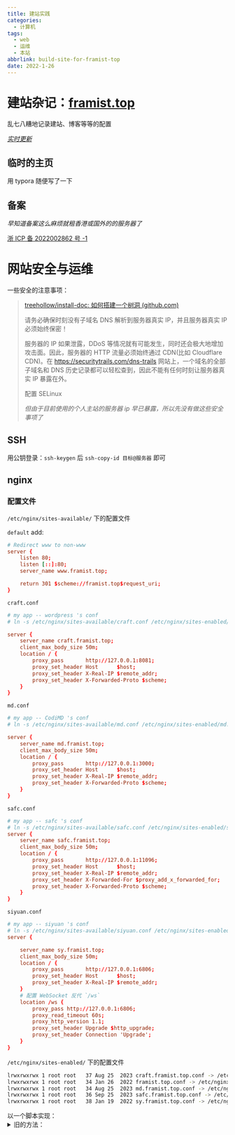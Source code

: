 ```yaml
---
title: 建站实践
categories:
  - 计算机
tags:
  - web
  - 运维
  - 本站
abbrlink: build-site-for-framist-top
date: 2022-1-26
---
```


# 建站杂记：[framist.top](http://framist.top/)

乱七八糟地记录建站、博客等等的配置

_[实时更新](https://framist.github.io/post/build-site-for-framist-top.html)_

<!--more-->

## 临时的主页

用 typora 随便写了一下

## 备案

_早知道备案这么麻烦就租香港或国外的的服务器了_

<a href="https://beian.miit.gov.cn/" target="_blank">浙 ICP 备 2022002862 号 -1</a>

# 网站安全与运维

一些安全的注意事项：

> [treehollow/install-doc: 如何搭建一个树洞 (github.com)](https://github.com/treehollow/install-doc)
>
> 请务必确保时刻没有子域名 DNS 解析到服务器真实 IP，并且服务器真实 IP 必须始终保密！
>
> 服务器的 IP 如果泄露，DDoS 等情况就有可能发生，同时还会极大地增加攻击面。因此，服务器的 HTTP 流量必须始终通过 CDN(比如 Cloudflare CDN)。在 https://securitytrails.com/dns-trails 网站上，一个域名的全部子域名和 DNS 历史记录都可以轻松查到，因此不能有任何时刻让服务器真实 IP 暴露在外。
>
> 配置 SELinux
>
> _但由于目前使用的个人主站的服务器 ip 早已暴露，所以先没有做这些安全事项了_

## SSH

用公钥登录：`ssh-keygen` 后 `ssh-copy-id 目标@服务器` 即可

## nginx

### 配置文件

`/etc/nginx/sites-available/` 下的配置文件


`default` add:

```conf
# Redirect www to non-www
server {
    listen 80;
    listen [::]:80;
    server_name www.framist.top;

    return 301 $scheme://framist.top$request_uri;
}
```

`craft.conf`

```conf
# my app -- wordpress 's conf
# ln -s /etc/nginx/sites-available/craft.conf /etc/nginx/sites-enabled/craft.framist.top.conf

server {
    server_name craft.framist.top;
    client_max_body_size 50m;
    location / {
        proxy_pass       http://127.0.0.1:8081;
        proxy_set_header Host      $host;
        proxy_set_header X-Real-IP $remote_addr;
        proxy_set_header X-Forwarded-Proto $scheme;
    }
}
```

`md.conf`

```conf
# my app -- CodiMD 's conf
# ln -s /etc/nginx/sites-available/md.conf /etc/nginx/sites-enabled/md.framist.top.conf

server {
    server_name md.framist.top;
    client_max_body_size 50m;
    location / {
        proxy_pass       http://127.0.0.1:3000;
        proxy_set_header Host      $host;
        proxy_set_header X-Real-IP $remote_addr;
        proxy_set_header X-Forwarded-Proto $scheme;
    }
}
```

`safc.conf`

```conf
# my app -- safc 's conf
# ln -s /etc/nginx/sites-available/safc.conf /etc/nginx/sites-enabled/safc.framist.top.conf
server {
    server_name safc.framist.top;
    client_max_body_size 50m;
    location / {
        proxy_pass       http://127.0.0.1:11096;
        proxy_set_header Host      $host;
        proxy_set_header X-Real-IP $remote_addr;
        proxy_set_header X-Forwarded-For $proxy_add_x_forwarded_for;
        proxy_set_header X-Forwarded-Proto $scheme;
    }
}

```

`siyuan.conf`

```conf
# my app -- siyuan 's conf
# ln -s /etc/nginx/sites-available/siyuan.conf /etc/nginx/sites-enabled/sy.framist.top.conf
server {

    server_name sy.framist.top;
    client_max_body_size 50m;
    location / {
        proxy_pass       http://127.0.0.1:6806;
        proxy_set_header Host      $host;
        proxy_set_header X-Real-IP $remote_addr;
    }
    # 配置 WebSocket 反代 `/ws`
    location /ws {
        proxy_pass http://127.0.0.1:6806;
        proxy_read_timeout 60s;
        proxy_http_version 1.1;
        proxy_set_header Upgrade $http_upgrade;
        proxy_set_header Connection 'Upgrade';
    }
}
```

`/etc/nginx/sites-enabled/` 下的配置文件

```bash
lrwxrwxrwx 1 root root   37 Aug 25  2023 craft.framist.top.conf -> /etc/nginx/sites-available/craft.conf
lrwxrwxrwx 1 root root   34 Jan 26  2022 framist.top.conf -> /etc/nginx/sites-available/default
lrwxrwxrwx 1 root root   34 Aug 25  2023 md.framist.top.conf -> /etc/nginx/sites-available/md.conf
lrwxrwxrwx 1 root root   36 Sep 25  2023 safc.framist.top.conf -> /etc/nginx/sites-available/safc.conf
lrwxrwxrwx 1 root root   38 Jan 19  2022 sy.framist.top.conf -> /etc/nginx/sites-available/siyuan.conf
```

<summary>以一个脚本实现：</summary>
<details>

```bash
#!/bin/bash
# filepath: setup_nginx_config.sh

# 确保以 root 权限运行
if [ "$EUID" -ne 0 ]; then
    echo "请以 root 权限运行此脚本"
    exit 1
fi

# 创建配置目录
cd /etc/nginx/sites-available/

# 创建 default 配置
cat >> default << 'EOF'
# Redirect www to non-www
server {
    listen 80;
    listen [::]:80;
    server_name www.framist.top;

    return 301 $scheme://framist.top$request_uri;
}
EOF

# 创建 craft.conf
cat > craft.conf << 'EOF'
# my app -- wordpress 's conf
server {
    server_name craft.framist.top;
    client_max_body_size 50m;
    location / {
        proxy_pass       http://127.0.0.1:8081;
        proxy_set_header Host      $host;
        proxy_set_header X-Real-IP $remote_addr;
        proxy_set_header X-Forwarded-Proto $scheme;
    }
}
EOF

# 创建 md.conf
cat > md.conf << 'EOF'
# my app -- CodiMD 's conf
server {
    server_name md.framist.top;
    client_max_body_size 50m;
    location / {
        proxy_pass       http://127.0.0.1:3000;
        proxy_set_header Host      $host;
        proxy_set_header X-Real-IP $remote_addr;
        proxy_set_header X-Forwarded-Proto $scheme;
    }
}
EOF

# 创建 safc.conf
cat > safc.conf << 'EOF'
# my app -- safc 's conf
server {
    server_name safc.framist.top;
    client_max_body_size 50m;
    location / {
        proxy_pass       http://127.0.0.1:11096;
        proxy_set_header Host      $host;
        proxy_set_header X-Real-IP $remote_addr;
        proxy_set_header X-Forwarded-For $proxy_add_x_forwarded_for;
        proxy_set_header X-Forwarded-Proto $scheme;
    }
}
EOF

# 创建 siyuan.conf
cat > siyuan.conf << 'EOF'
# my app -- siyuan 's conf
server {
    server_name sy.framist.top;
    client_max_body_size 50m;
    location / {
        proxy_pass       http://127.0.0.1:6806;
        proxy_set_header Host      $host;
        proxy_set_header X-Real-IP $remote_addr;
    }
    location /ws {
        proxy_pass http://127.0.0.1:6806;
        proxy_read_timeout 60s;
        proxy_http_version 1.1;
        proxy_set_header Upgrade $http_upgrade;
        proxy_set_header Connection 'Upgrade';
    }
}
EOF

# 创建软链接
cd /etc/nginx/sites-enabled/
ln -sf ../sites-available/craft.conf craft.framist.top.conf
ln -sf ../sites-available/default framist.top.conf
ln -sf ../sites-available/md.conf md.framist.top.conf
ln -sf ../sites-available/safc.conf safc.framist.top.conf
ln -sf ../sites-available/siyuan.conf sy.framist.top.conf

# 设置权限
chmod 644 /etc/nginx/sites-available/*

# 测试配置
nginx -t

# 如果测试成功，重启 Nginx
if [ $? -eq 0 ]; then
    systemctl restart nginx
    echo "Nginx 配置已更新并重启"
else
    echo "Nginx 配置测试失败，请检查配置文件"
    exit 1
fi
```

## Cloudflare: 免费 CDN 加速 & 保护

需要修改域名服务器，国内用户访问速度不稳定

## HTTPS - SSL

可以非常方便地使用

[![Let's Encrypt](https://letsencrypt.org/images/letsencrypt-logo-horizontal.svg)](https://letsencrypt.org/zh-cn/)

实现 (通过 `Certbot` 的脚本)

真的真的非常地方便！并且免费！所以我不写具体教程了。

一些具体的细节需要注意，比如有些后端的应用需要端口转发等。

## SEO

- Google：search-console
- Bing：
- Baidu：

所有权认证：

阿里云 DNS 添加 TXT 记录方法：在 DNS 解析设置中为主机记录 `@` 添加 TXT 记录，记录值为 `google-site-verification=xxxxxxxxxxxxxxxxxxxxxxxxxxxxxxxxxxxxxxxxxxx`。

hexo 添加 HTML `<meta>` 标记方法：可以在 `themes/主题名称/layout/_partials/head.swig` 中编辑添加 Google 提供的用于认证 HTML 代码。

## Clash

2025：mihomo

<summary>旧的方法：</summary>
<details>

采取 docker 配置的方法

官方文档：[Clash 服务运行 | Clash (a76yyyy.github.io)](https://a76yyyy.github.io/clash/zh_CN/introduction/service.html#docker)

参考：[如何在 Linux 上优雅的使用 Clash？ · Zs's Blog (zzsqwq.cn)](https://blog.zzsqwq.cn/posts/how-to-use-clash-on-linux/#一基于-docker-的实现)

```yaml
version: "3"
services:
  clash:
    image: dreamacro/clash
    container_name: clash
    volumes:
      - ./config.yaml:/root/.config/clash/config.yaml
      - ./Country.mmdb:/root/.config/clash/Country.mmdb
      - ./ui:/ui # dashboard volume
    ports:
      - "7890:7890"
      - "7891:7891"
      - "9090:9090" # external controller (Restful API)
    restart: unless-stopped
    network_mode: "bridge"
```

> **Note.** 在 config.yaml 中：`allow-lan: true`。不然的话没法用 docker clash 做转发。

ui 可以可以直接访问对应的链接

- clash-dashboard: http://clash.razord.top/
- yacd-dashboard: http://yacd.haishan.me/

记得保护好端口，仅限本地环回或临时使用

</details>

# 网站应用

我的愿景是所有数据与计算都在云端。无论何时何地，只需一台安装有通用浏览器的终端机，就能安全方便地访问自己的应用与数据

## frp

_无需 root 权限_

## n2n

_二层 VPN，需要 root 权限，广泛平台支持，包括 openwrt_

## tailscale

_这个是打洞最佳选择，需要 root 权限，需要登陆_

## SAFC

`/etc/systemd/system/safc-bot.service`

```ini
[Unit]
Description=SAFC Bot Service
After=network.target

[Service]
Environment="https_proxy=http://127.0.0.1:7890"
Environment="http_proxy=http://127.0.0.1:7890"
Environment="TELOXIDE_TOKEN=<your_token>"
Environment="TELOXIDE_PROXY=http://127.0.0.1:7890"
Environment="SAFC_DB_PATH=/root/Services/SAFC/db.sqlite"
ExecStart=/root/Services/SAFC/safc_bot
Restart=always
RestartSec=5

[Install]
WantedBy=multi-user.target
```

## 思源笔记

<!-- share 共享 -->

### docker 部署思源

配置 `docker-compose.yml` 文件，开启 HTTPS 后可设置 `--ssl=true`

`docker-compose up -d` (2025 了，使用 docker compose) 后台启动容器

一个简单的手动更新 python 脚本：

```python
#!/usr/bin/python3
import os
v = input('please enter your siyuan version: v')
print(f'upgrade to v{v}')

assert os.system(f'docker pull b3log/siyuan:v{v}') == 0

d_c = f'''
version: '3'

services:
  siyuan:
    image: b3log/siyuan:v{v}
    container_name: siyuan
    restart: always
    environment:
      - PUID=1000
      - PGID=1000
    # user: "1000:1000"
    ports:
      - "6806:6806" # 宿主机端口：容器端口
    volumes:
      - /root/Services/siyuan/workspace:/siyuan/workspace # workspace 是思源的数据目录
    command: [--ssl=true,--accessAuthCode=<your_code>,--workspace=/siyuan/workspace/ ]

'''
with open('./docker-compose.yml', 'w') as d:
    d.write(d_c)

# 停止删除容器
os.system('docker-compose down')
# 重新启动容器
os.system('docker-compose up -d')
```

<details>
<summary>[点击查看旧版本的方法]</summary>

2.4 版本之前

```yaml
version: "3"

services:
  siyuan:
    image: b3log/siyuan:latest
    container_name: siyuan
    restart: always
    user: "1000:1000" # 镜像中是使用默认创建的普通用户 `siyuan` 来启动内核进程的
    ports:
      - "6806:6806" # 宿主机端口：容器端口
    volumes:
      - /root/siyuan/workspace:/siyuan/workspace # workspace 是思源的数据目录
    command: [
        --resident=true,
        --ssl=false,
        --accessAuthCode=password,
        --servePath=sy.framist.top,
        --workspace=/siyuan/workspace/,
      ] # 约 2.4 版本前
```

约 2.4 版本后 但仍然是旧方法

```yaml
version: "3"

services:
  siyuan:
    image: b3log/siyuan:latest
    container_name: siyuan
    restart: always
    user: "1000:1000" # 镜像中是使用默认创建的普通用户 `siyuan` 来启动内核进程的
    ports:
      - "6806:6806" # 宿主机端口：容器端口
    volumes:
      - /root/siyuan/workspace:/siyuan/workspace # workspace 是思源的数据目录
    command:
      [
        --ssl=false,
        --accessAuthCode=password,
        --servePath=sy.framist.top,
        --workspace=/siyuan/workspace/,
      ]
```

> 镜像中是使用默认创建的普通用户 `siyuan`（uid 1000/gid 1000）来启动内核进程的，所以在宿主机创建工作空间文件夹时请注意设置该文件夹所属用户组：`chown -R 1000:1000 ./workspace`，在启动容器时需要带参数 `-u 1000:1000`。

</details>

使用 `watchtower` 优雅得更新 docker 镜像：_TODO 还未实际测试_

在 `docker-compose.yml` 后添加：

```yaml
watchtower:
  image: containrrr/watchtower
  container_name: watchtower_for_siyuan
  restart: always
  environment:
    - TZ=Asia/Shanghai
  volumes:
    - /var/run/docker.sock:/var/run/docker.sock
  command: siyuan --cleanup --schedule "0 0 5 * * *" # 北京时间早晨 5 点
```

### Nginx 反向代理

[Nginx 多个子域名映射到不同的端口或 ip](https://www.jianshu.com/p/4e761ec96f67)

https://cloud.tencent.com/developer/article/1558240

注意要在阿里云的 DNS 云解析设置中添加子域名解析记录，否则反向代理不生效。

```conf
# cp nginx_siyuan.conf /etc/nginx/sites-available/siyuan.conf
# ln -s /etc/nginx/sites-available/siyuan.conf /etc/nginx/sites-enabled/sy.framist.top.conf
server {
    listen 80;

    server_name sy.framist.top;

    location / {
        proxy_pass       http://127.0.0.1:6806;
        proxy_set_header Host      $host;
        proxy_set_header X-Real-IP $remote_addr;
    }
    # 配置 WebSocket 反代 `/ws`
    location /ws {
        proxy_pass http://127.0.0.1:6806;
        proxy_read_timeout 60s;
        proxy_http_version 1.1;
        proxy_set_header Upgrade $http_upgrade;
        proxy_set_header Connection 'Upgrade';
    }
}

```

### 数据同步、备份与还原

**备份与还原**

新版本可以直接通过 `思源-设置-导出` 进行备份与还原。以下是旧版本的方法：

<details>
<summary>旧版本的方法备份与还原</summary>

```bash
# tar：
# -z 代表用 gzip 算法来压缩/解压。
# -c, --create               创建一个新归档
# -v：显示所有过程
# -f, --file=ARCHIVE         使用归档文件或 ARCHIVE 设备
tar -zcvf siyuan_backup.tar.gz [思源的数据目录]
# sz 从服务器下载到本地
sz siyuan_backup.tar.gz
```

上传备份文件

```bash
# rz 上传文件到服务器
rz
# 注：z 代表用 gzip 算法来压缩/解压。
# -x, --extract, --get       从归档中解出文件
tar -zxvf [原文件名].tar.gz
```

</details>

**2.5.0 版本之后的第三方数据同步（官方）**

[思源笔记 v2.5.0 发布，数据同步和备份支持第三方 WebDAV 和 S3 协议，支持导出长图](https://ld246.com/article/1668443267350) 之后，就可以官方支持第三方数据稳定的同步了

仿照用阿里云 OSS 建图床的方式（这个有很多教程了）

阿里云创建一个对象 OSS（私有读/写）

在 RAM 访问控制中创建一个子用户

开通 Open API 调用访问，记下 `AccessKey ID`、`AccessKey Secret`

在 思源 - 设置 - 云端 里选择 S3，填入以下内容

`bucket` 实际上就是 阿里云上的名字

`Endpoint`（地域节点）

`Region` [公共云下 OSS Region 和 Endpoint 对照表](https://help.aliyun.com/document_detail/31837.html)

`Addressing` 选择 Virtual-hosted-style (?)

注意内网可以使用内网访问节点

然后就可以同步啦

_哎，现在这个又成收费功能了。其实这种不需要开发者提供支持服务，软件本身又是开源的情况下，做成必须登录才使用的功能是不合适的，而且很容易就绕过、产生分叉_

## code-server

## HedgeDoc

todo

## Codimd

旧的：

```yml
version: "3"
services:
  database:
    image: postgres:11.6-alpine
    environment:
      - POSTGRES_USER=codimd
      - POSTGRES_PASSWORD=change_password
      - POSTGRES_DB=codimd
    volumes:
      - "database-data:/var/lib/postgresql/data"
    restart: always
  codimd:
    image: hackmdio/hackmd:2.4.1
    environment:
      - CMD_DB_URL=postgres://codimd:change_password@database/codimd
      - CMD_USECDN=false
    depends_on:
      - database
    ports:
      - "3000:3000"
    volumes:
      - upload-data:/home/hackmd/app/public/uploads
    restart: always
volumes:
  database-data: {}
  upload-data: {}
```

备份：

```bash
cd /var/lib/docker/volumes
tar -zxvf plasma_backup.tar.gz

```

新的：

```bash
cd /var/lib/docker/volumes
tar -zcvf plasma_backup.tar.gz

```

```yml
version: "3"
services:
  database:
    image: postgres:11.6-alpine
    environment:
      - POSTGRES_USER=codimd
      - POSTGRES_PASSWORD=change_password
      - POSTGRES_DB=codimd
    volumes:
      - "database-data:/var/lib/postgresql/data"
    restart: always
  codimd:
    image: hackmdio/hackmd:2.5.4
    environment:
      - CMD_DB_URL=postgres://codimd:change_password@database/codimd
      - CMD_USECDN=false
    depends_on:
      - database
    ports:
      - "3000:3000"
    volumes:
      - upload-data:/home/hackmd/app/public/uploads
    restart: always
volumes:
  database-data: {}
  upload-data: {}
```

再新：

```yml
version: "3"
services:
  database:
    image: postgres:11.6-alpine
    environment:
      - POSTGRES_USER=codimd
      - POSTGRES_PASSWORD=change_password
      - POSTGRES_DB=codimd
    volumes:
      - "database-data:/var/lib/postgresql/data"
    restart: always
  codimd:
    image: nabo.codimd.dev/hackmdio/hackmd:2.5.4
    environment:
      - CMD_DB_URL=postgres://codimd:change_password@database/codimd
      - CMD_USECDN=false
    depends_on:
      - database
    ports:
      - "3000:3000"
    volumes:
      - upload-data:/home/hackmd/app/public/uploads
    restart: always
volumes:
  database-data: {}
  upload-data: {}

```

note `chown -R 1500:1500 codimd_upload-data`

## Hexo

个人博客部分目前是用 Hexo - Next 建设的。

### 配置备份

### 配置多端发布

### 插件

参考：[「推荐」本站用到的 hexo 插件 | 若风 (loafing.cn)](https://loafing.cn/posts/hexo-tags.html)

[Hexo 如何隐藏文章](https://www.cnblogs.com/yangstar/articles/16690342.html)

使用的插件：

- `hexo-abbrlink` 用于更好的 URL
- ~~hexo-pangu~~
- `hexo-broken-links-checker` 检查文章中的链接是否失效

## 602 雏鹰之家

[602.framist.top](http://602.framist.top/)

bucket 静态网页托管

注意事项：

出于安全考虑，中国内地各地域自 2018 年 09 月 28 日起，非中国内地各地域自 2019 年 09 月 25 日起，通过浏览器访问 OSS 静态网页类型文件（mimetype 为 text/html，扩展名包括 HTM、HTML、JSP、PLG、HTX、STM）：

使用 OSS 默认域名通过浏览器访问静态网页文件时，Response Header 中会自动加上 Content-Disposition:attachment。即从浏览器访问这些文件时，会以附件形式进行下载。

使用自定义域名通过浏览器访问静态网页文件时，在浏览器支持预览对应格式的网页文件的情况下，默认直接预览文件内容。

https://www.bilibili.com/read/cv3372025

## WordPress (临时)

```yml
version: "3.3"

services:
  db:
    image: mysql:5.7
    volumes:
      - db_data:/var/lib/mysql
    restart: always
    environment:
      MYSQL_ROOT_PASSWORD: mysql_password
      MYSQL_DATABASE: wordpress
      MYSQL_USER: wordpress
      MYSQL_PASSWORD: wordpress_password

  wordpress:
    depends_on:
      - db
    image: wordpress:latest
    volumes:
      - wordpress_data:/var/www/html
    ports:
      - "8081:80"
    restart: always
    environment:
      WORDPRESS_DB_HOST: db
      WORDPRESS_DB_USER: wordpress
      WORDPRESS_DB_PASSWORD: wordpress_password
      WORDPRESS_DB_NAME: wordpress
volumes:
  db_data: {}
  wordpress_data: {}
```

## Gitea 托管平台

# 其他相关项

## 阿里云 OSS 图床
